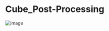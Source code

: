 # Cube_Post-Processing
![image](https://github.com/Sergey1996n/Cube_Post-Processing/assets/68687480/10f6cbeb-18dd-4570-b8e0-42733ef03f8d)
